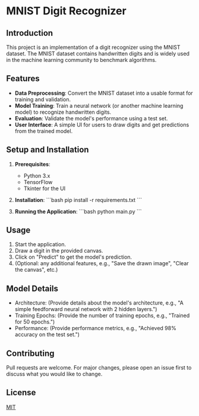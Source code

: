 # MNIST Digit Recognizer

## Introduction

This project is an implementation of a digit recognizer using the MNIST dataset. The MNIST dataset contains handwritten digits and is widely used in the machine learning community to benchmark algorithms.

## Features

- **Data Preprocessing**: Convert the MNIST dataset into a usable format for training and validation.
- **Model Training**: Train a neural network (or another machine learning model) to recognize handwritten digits.
- **Evaluation**: Validate the model's performance using a test set.
- **User Interface**: A simple UI for users to draw digits and get predictions from the trained model.

## Setup and Installation

1. **Prerequisites**:
   - Python 3.x
   - TensorFlow
   - Tkinter for the UI

2. **Installation**:
   \```bash
   pip install -r requirements.txt
   \```

3. **Running the Application**:
   \```bash
   python main.py
   \```

## Usage

1. Start the application.
2. Draw a digit in the provided canvas.
3. Click on "Predict" to get the model's prediction.
4. (Optional: any additional features, e.g., "Save the drawn image", "Clear the canvas", etc.)

## Model Details

- Architecture: (Provide details about the model's architecture, e.g., "A simple feedforward neural network with 2 hidden layers.")
- Training Epochs: (Provide the number of training epochs, e.g., "Trained for 50 epochs.")
- Performance: (Provide performance metrics, e.g., "Achieved 98% accuracy on the test set.")

## Contributing

Pull requests are welcome. For major changes, please open an issue first to discuss what you would like to change.

## License

[MIT](https://choosealicense.com/licenses/mit/)
